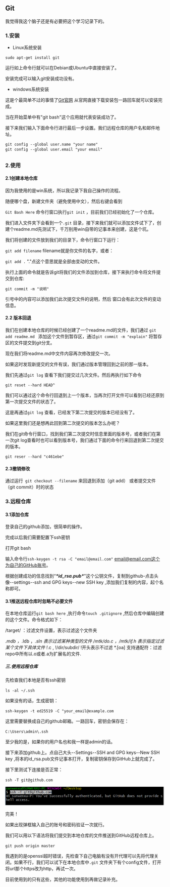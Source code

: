 ## Git

我觉得我这个脑子还是有必要把这个学习记录下的。

###  1.安装

* Linux系统安装

```
sudo apt-get install git
```

运行如上命令行就可以在Debian或Ubuntu中直接安装了。

安装完成可以输入git安装成功没有。

* windows系统安装

这是个最简单不过的事情了[Git官网](http://git-scm.com/downloads)
从官网直接下载安装包一路回车就可以安装完成。

当在开始菜单中有"git bash"这个应用就代表安装成功了。



接下来我们输入下面命令行进行最后一步设置。我们远程仓库的用户名和邮件地址。

```
git config --global user.name "your name"
git config --global user.email "your email"
```

##

### 2.使用

#### 2.1创建本地仓库

因为我使用的是win系统，所以我记录下我自己操作的流程。

随便哪个盘，新建文件夹（避免使用中文），然后右键会看到

``Git Bash Here``  命令行窗口执行``git init`` ，目前我们已经初始化了一个仓库。

我们进入文件夹下会看到一个``.git`` 目录，接下来我们就可以添加文件试下了，创建个readme.md先测试下，千万别用win自带的记事本来创建，这是个坑。

我们将创建的文件放到我们的目录下，命令行窗口下运行：

``git add filename`` filename就是你文件的名字，或者：

``git add .``  "."点这个意思就是全部由变动的文件。

执行上面的命令就是告诉git将我们的文件添加到仓库，接下来执行命令将文件提交到仓库:

``git commit -m "说明" `` 

引号中的内容可以添加我们此次提交文件的说明，然后 窗口会有此次文件的变动信息。

#### 2.2 版本回退

我们在创建本地仓库的时候已经创建了一个readme.md的文件，我们通过 ``git add readme.md `` 添加这个文件到暂存区，通过``git commit -m "explain"`` 将暂存区的文件提交到git分支。

现在我们将readme.md中文件内容再次修改提交一次。

如果这时发现新提交的文件有误，我们通过版本管理回到之前的那一版本。

我们先通过``git log`` 查看下我们提交过几次文件。然后再执行如下命令

```
git reset --hard HEAD^
```

我们可以通过这个命令行回退到上一个版本，当再次打开文件可以看到已经还原到第一次提交文件的状态了。



这是再通过``git log`` 查看，已经发下第二次提交的版本已经没有了。

如果这里我们还是想再此回到第二次提交的版本怎么办呢？

我们在git命令行窗口，找到我们第二次提交时信息里面的版本号，或者我们在第一次git log查看时也可以看到版本号，我们通过下面的命令行来回退到第二次提交的版本。

```
git reser --hard "c461ebe"
```



#### 2.3撤销修改

通过运行`` git checkout --filename`` 来回退到添加（git add） 或者提交文件（git commit）时的状态

### 3.远程仓库

#### 3.1添加仓库

登录自己的github添加，很简单的操作。

完成以后我们需要配置下ssh密钥

打开git bash

输入命令行``ssh-keygen -t rsa -C "email@email.com"``   email@email.com这个为自己的GitHub账号。

根据创建成功的信息找到“***\*id_rsa.pub\****”这个公钥文件，复制到github-点击头像--settings--ssh and GPG keys--new SSH key ,添加我们复制的内容，起个名称即可。

####  3.1推送远程仓库时忽略不必要文件

在本地仓库运行``git bash here`` ,执行命令``touch .gitignore`` ,然后仓库中编辑创建的这个文件。命令格式如下：

/target/ ：过滤文件设置，表示过滤这个文件夹

*.mdb  ，*.ldb  ，*.sln 表示过滤某种类型的文件
/mtk/do.c ，/mtk/if.h  表示指定过滤某个文件下具体文件
 !*.c , !/dir/subdir/     !开头表示不过滤
 *.[oa]    支持通配符：过滤repo中所有以.o或者.a为扩展名的文件.

##### 三.使用远程仓库

先检查我们本地是否有ssh密钥

``ls -al ~/.ssh`` 

如果没有的话，生成密钥：

``ssh-keygen -t ed25519 -C "your_email@example.com``

这里需要替换成自己的github邮箱。一路回车，密钥会保存在：

``C:\Users\admin\.ssh`` 

至少我的是，如果你的用户名也和我一样是admin的话。

接下来添加github上。点自己大头--Settings--SSH and GPG keys--New SSH key ,将本的id_rsa.pub文件记事本打开，复制密钥保存到GitHub上就完成了。

接下里测试下连接是否正常：

``ssh -T git@github.com`` 

![20190619221201430](../img/20190619221201430.png)

  完美！

如果出现弹框输入自己的账号和密码验证一次就行。

我们可以用以下语法将我们提交到本地仓库的文件推送到GitHub远程仓库上。

``git push origin master``  

我遇到的是openssl超时错误，先检查下自己电脑有没有开代理可以先将代理关闭。如果不行，我们可以试下在本地仓库中``.git`` 文件夹下有个config文件，打开将url那个https改为http，再试一次。



目前使用到的只有这些，其他的功能使用到再做记录补充。